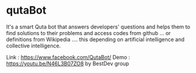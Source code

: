 # qutaBot

It's a smart Quta bot that answers developers' questions and helps them to find solutions to their problems and access codes from github … or definitions from Wikipedia …. this depending on artificial intelligence and collective intelligence.

Link : https://www.facebook.com/QutaBot/
Demo : https://youtu.be/N46L3B07ZO8
by BestDev group
